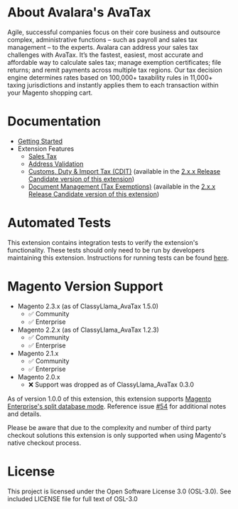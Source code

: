 # About Avalara's AvaTax

Agile, successful companies focus on their core business and outsource complex, administrative functions – such as payroll and sales tax management – to the experts. Avalara can address your sales tax challenges with AvaTax. It’s the fastest, easiest, most accurate and affordable way to calculate sales tax; manage exemption certificates; file returns; and remit payments across multiple tax regions. Our tax decision engine determines rates based on 100,000+ taxability rules in 11,000+ taxing jurisdictions and instantly applies them to each transaction within your Magento shopping cart. 

<!-- This list is in each of the documentation files. Ensure any updates are applied to the list in each file. -->
# Documentation

- [Getting Started](docs/getting-started.md)
- Extension Features
  - [Sales Tax](docs/sales-tax.md)
  - [Address Validation](docs/address-validation.md)
  - [Customs, Duty & Import Tax (CDIT)](docs/customs-duty-import-tax.md) (available in the [2.x.x Release Candidate version of this extension](docs/getting-started.md#version-notes))
  - [Document Management (Tax Exemptions)](docs/document-management.md) (available in the [2.x.x Release Candidate version of this extension](docs/getting-started.md#version-notes))
  
# Automated Tests

This extension contains integration tests to verify the extension's functionality. These tests should only need to be run by developers maintaining this extension. Instructions for running tests can be found [here](https://github.com/classyllama/ClassyLlama_AvaTax/blob/master/Tests/README.md).

# Magento Version Support

- Magento 2.3.x (as of ClassyLlama_AvaTax 1.5.0)
  - :white_check_mark: Community
  - :white_check_mark: Enterprise
- Magento 2.2.x (as of ClassyLlama_AvaTax 1.2.3)
  - :white_check_mark: Community
  - :white_check_mark: Enterprise
- Magento 2.1.x
  - :white_check_mark: Community
  - :white_check_mark: Enterprise
- Magento 2.0.x
  - :x: Support was dropped as of ClassyLlama_AvaTax 0.3.0

As of version 1.0.0 of this extension, this extension supports [Magento Enterprise's split database mode](http://devdocs.magento.com/guides/v2.1/config-guide/multi-master/multi-master.html). Reference issue [#54](https://github.com/classyllama/ClassyLlama_AvaTax/issues/54) for additional notes and details.

Please be aware that due to the complexity and number of third party checkout solutions this extension is only supported when using Magento's native checkout process.

# License

This project is licensed under the Open Software License 3.0 (OSL-3.0). See included LICENSE file for full text of OSL-3.0

